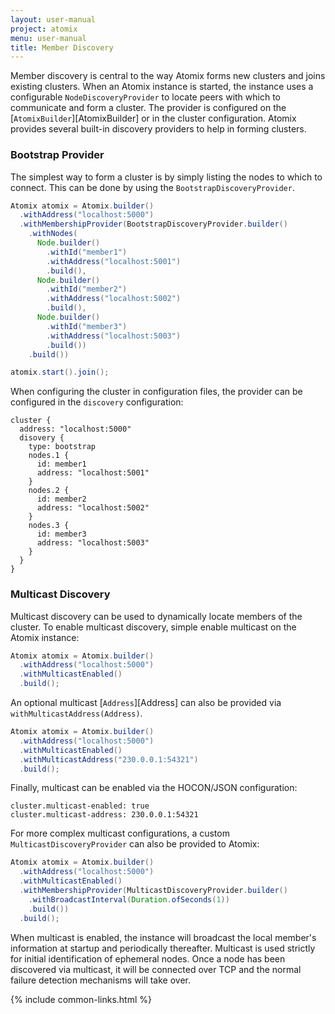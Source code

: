 ```yaml
---
layout: user-manual
project: atomix
menu: user-manual
title: Member Discovery
---
```


Member discovery is central to the way Atomix forms new clusters and joins existing clusters. When an Atomix instance is started, the instance uses a configurable `NodeDiscoveryProvider` to locate peers with which to communicate and form a cluster. The provider is configured on the [`AtomixBuilder`][AtomixBuilder] or in the cluster configuration. Atomix provides several built-in discovery providers to help in forming clusters.

### Bootstrap Provider

The simplest way to form a cluster is by simply listing the nodes to which to connect. This can be done by using the `BootstrapDiscoveryProvider`.

```java
Atomix atomix = Atomix.builder()
  .withAddress("localhost:5000")
  .withMembershipProvider(BootstrapDiscoveryProvider.builder()
    .withNodes(
      Node.builder()
        .withId("member1")
        .withAddress("localhost:5001")
        .build(),
      Node.builder()
        .withId("member2")
        .withAddress("localhost:5002")
        .build(),
      Node.builder()
        .withId("member3")
        .withAddress("localhost:5003")
        .build())
    .build())

atomix.start().join();
```

When configuring the cluster in configuration files, the provider can be configured in the `discovery` configuration:

```hocon
cluster {
  address: "localhost:5000"
  disovery {
    type: bootstrap
    nodes.1 {
      id: member1
      address: "localhost:5001"
    }
    nodes.2 {
      id: member2
      address: "localhost:5002"
    }
    nodes.3 {
      id: member3
      address: "localhost:5003"
    }
  }
}
```

### Multicast Discovery

Multicast discovery can be used to dynamically locate members of the cluster. To enable multicast discovery, simple enable multicast on the Atomix instance:

```java
Atomix atomix = Atomix.builder()
  .withAddress("localhost:5000")
  .withMulticastEnabled()
  .build();
```

An optional multicast [`Address`][Address] can also be provided via `withMulticastAddress(Address)`.

```java
Atomix atomix = Atomix.builder()
  .withAddress("localhost:5000")
  .withMulticastEnabled()
  .withMulticastAddress("230.0.0.1:54321")
  .build();
```

Finally, multicast can be enabled via the HOCON/JSON configuration:

```
cluster.multicast-enabled: true
cluster.multicast-address: 230.0.0.1:54321
```

For more complex multicast configurations, a custom `MulticastDiscoveryProvider` can also be provided to Atomix:

```java
Atomix atomix = Atomix.builder()
  .withAddress("localhost:5000")
  .withMulticastEnabled()
  .withMembershipProvider(MulticastDiscoveryProvider.builder()
    .withBroadcastInterval(Duration.ofSeconds(1))
    .build())
  .build();
```

When multicast is enabled, the instance will broadcast the local member's information at startup and periodically thereafter. Multicast is used strictly for initial identification of ephemeral nodes. Once a node has been discovered via multicast, it will be connected over TCP and the normal failure detection mechanisms will take over.

{% include common-links.html %}
